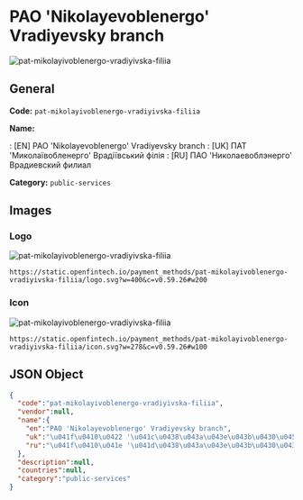 
# PAO 'Nikolayevoblenergo' Vradiyevsky branch 
![pat-mikolayivoblenergo-vradiyivska-filiia](https://static.openfintech.io/payment_methods/pat-mikolayivoblenergo-vradiyivska-filiia/logo.svg?w=400&c=v0.59.26#w200)  

## General 
**Code:** `pat-mikolayivoblenergo-vradiyivska-filiia` 
 
**Name:** 
 
:	[EN] PAO 'Nikolayevoblenergo' Vradiyevsky branch 
:	[UK] ПАТ 'Миколаївобленерго' Врадіївський філія 
:	[RU] ПАО 'Николаевоблэнерго' Врадиевский филиал 
 
**Category:** `public-services` 
 

## Images 

### Logo 
![pat-mikolayivoblenergo-vradiyivska-filiia](https://static.openfintech.io/payment_methods/pat-mikolayivoblenergo-vradiyivska-filiia/logo.svg?w=400&c=v0.59.26#w200)  

```
https://static.openfintech.io/payment_methods/pat-mikolayivoblenergo-vradiyivska-filiia/logo.svg?w=400&c=v0.59.26#w200
```  

### Icon 
![pat-mikolayivoblenergo-vradiyivska-filiia](https://static.openfintech.io/payment_methods/pat-mikolayivoblenergo-vradiyivska-filiia/icon.svg?w=278&c=v0.59.26#w100)  

```
https://static.openfintech.io/payment_methods/pat-mikolayivoblenergo-vradiyivska-filiia/icon.svg?w=278&c=v0.59.26#w100
```  

## JSON Object 

```json
{
  "code":"pat-mikolayivoblenergo-vradiyivska-filiia",
  "vendor":null,
  "name":{
    "en":"PAO 'Nikolayevoblenergo' Vradiyevsky branch",
    "uk":"\u041f\u0410\u0422 '\u041c\u0438\u043a\u043e\u043b\u0430\u0457\u0432\u043e\u0431\u043b\u0435\u043d\u0435\u0440\u0433\u043e' \u0412\u0440\u0430\u0434\u0456\u0457\u0432\u0441\u044c\u043a\u0438\u0439 \u0444\u0456\u043b\u0456\u044f",
    "ru":"\u041f\u0410\u041e '\u041d\u0438\u043a\u043e\u043b\u0430\u0435\u0432\u043e\u0431\u043b\u044d\u043d\u0435\u0440\u0433\u043e' \u0412\u0440\u0430\u0434\u0438\u0435\u0432\u0441\u043a\u0438\u0439 \u0444\u0438\u043b\u0438\u0430\u043b"
  },
  "description":null,
  "countries":null,
  "category":"public-services"
}
```  
